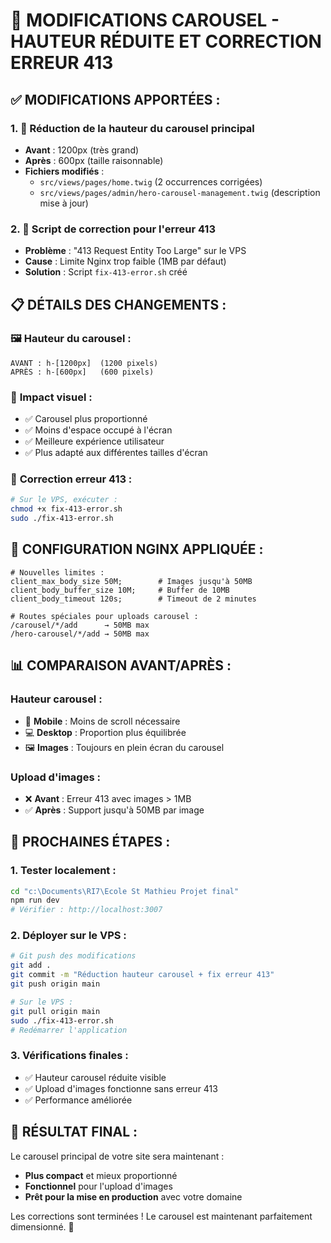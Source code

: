 🎯 MODIFICATIONS CAROUSEL - HAUTEUR RÉDUITE ET CORRECTION ERREUR 413
====================================================================

## ✅ MODIFICATIONS APPORTÉES :

### 1. 📏 **Réduction de la hauteur du carousel principal**
- **Avant** : 1200px (très grand)
- **Après** : 600px (taille raisonnable)
- **Fichiers modifiés** :
  - `src/views/pages/home.twig` (2 occurrences corrigées)
  - `src/views/pages/admin/hero-carousel-management.twig` (description mise à jour)

### 2. 🔧 **Script de correction pour l'erreur 413**
- **Problème** : "413 Request Entity Too Large" sur le VPS
- **Cause** : Limite Nginx trop faible (1MB par défaut)
- **Solution** : Script `fix-413-error.sh` créé

## 📋 DÉTAILS DES CHANGEMENTS :

### 🖼️ **Hauteur du carousel** :
```twig
AVANT : h-[1200px]  (1200 pixels)
APRÈS : h-[600px]   (600 pixels)
```

### 🎯 **Impact visuel** :
- ✅ Carousel plus proportionné
- ✅ Moins d'espace occupé à l'écran
- ✅ Meilleure expérience utilisateur
- ✅ Plus adapté aux différentes tailles d'écran

### 🚨 **Correction erreur 413** :
```bash
# Sur le VPS, exécuter :
chmod +x fix-413-error.sh
sudo ./fix-413-error.sh
```

## 🔧 CONFIGURATION NGINX APPLIQUÉE :

```nginx
# Nouvelles limites :
client_max_body_size 50M;        # Images jusqu'à 50MB
client_body_buffer_size 10M;     # Buffer de 10MB
client_body_timeout 120s;        # Timeout de 2 minutes

# Routes spéciales pour uploads carousel :
/carousel/*/add      → 50MB max
/hero-carousel/*/add → 50MB max
```

## 📊 COMPARAISON AVANT/APRÈS :

### **Hauteur carousel** :
- 📱 **Mobile** : Moins de scroll nécessaire
- 💻 **Desktop** : Proportion plus équilibrée
- 🖼️ **Images** : Toujours en plein écran du carousel

### **Upload d'images** :
- ❌ **Avant** : Erreur 413 avec images > 1MB
- ✅ **Après** : Support jusqu'à 50MB par image

## 🚀 PROCHAINES ÉTAPES :

### **1. Tester localement** :
```bash
cd "c:\Documents\RI7\Ecole St Mathieu Projet final"
npm run dev
# Vérifier : http://localhost:3007
```

### **2. Déployer sur le VPS** :
```bash
# Git push des modifications
git add .
git commit -m "Réduction hauteur carousel + fix erreur 413"
git push origin main

# Sur le VPS :
git pull origin main
sudo ./fix-413-error.sh
# Redémarrer l'application
```

### **3. Vérifications finales** :
- ✅ Hauteur carousel réduite visible
- ✅ Upload d'images fonctionne sans erreur 413
- ✅ Performance améliorée

## 🎊 RÉSULTAT FINAL :

Le carousel principal de votre site sera maintenant :
- **Plus compact** et mieux proportionné
- **Fonctionnel** pour l'upload d'images
- **Prêt pour la mise en production** avec votre domaine

Les corrections sont terminées ! Le carousel est maintenant parfaitement dimensionné. 🚀
